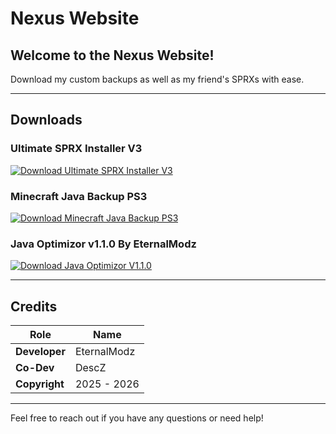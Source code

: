 # Nexus Website

## Welcome to the Nexus Website!

Download my custom backups as well as my friend's SPRXs with ease.

---

## Downloads

### Ultimate SPRX Installer V3
[![Download Ultimate SPRX Installer V3](https://img.shields.io/badge/Download-Ultimate_SPRX_Installer_V3-blue?style=for-the-badge)](https://www.mediafire.com/file/6otxly6ox6vbr8d/HEN_Ultimate_SPRX_Installer_V3_By_DescZ.pkg/file)

### Minecraft Java Backup PS3
[![Download Minecraft Java Backup PS3](https://img.shields.io/badge/Download-Minecraft_Java_Backup_PS3-blue?style=for-the-badge)](https://www.mediafire.com/file/vmvi1406p8078bn/Minecraft_Java_1.8_Edition_By_DescZ_%2528NPUB%2529.pkg/file)

### Java Optimizor v1.1.0 By EternalModz
[![Download Java Optimizor V1.1.0](https://img.shields.io/badge/Download-Java_Optimizor_V1.1.0-blue?style=for-the-badge)](#)

---

## Credits

| Role           | Name        |
|----------------|-------------|
| **Developer** | EternalModz |
| **Co-Dev**      | DescZ |
| **Copyright**   | 2025 - 2026 |

---

Feel free to reach out if you have any questions or need help!
